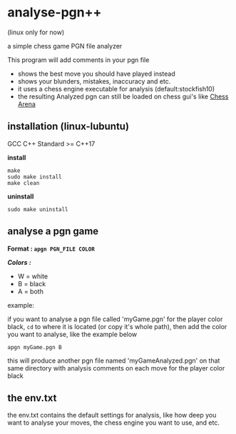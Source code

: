 # analyse-pgn++

(linux only for now)

a simple chess game PGN file analyzer

This program will add comments in your pgn file

- shows the best move you should have played instead
- shows your blunders, mistakes, inaccuracy and etc.
- it uses a chess engine executable for analysis (default:stockfish10)
- the resulting Analyzed pgn can still be loaded on chess gui's like [Chess Arena](http://www.playwitharena.de/)

## installation (linux-lubuntu)

GCC C++ Standard >= C++17

**install**

```
make
sudo make install
make clean
```

**uninstall**
```
sudo make uninstall
```

## analyse a pgn game

**Format : ```apgn PGN_FILE COLOR```**

***Colors :***
- W = white
- B = black
- A = both

example:

if you want to analyse a pgn file called 'myGame.pgn' for the player color black, ```cd``` to where it is located (or copy it's whole path), then add the color you want to analyse, like the example below

```shell
apgn myGame.pgn B
```

this will produce another pgn file named 'myGameAnalyzed.pgn' on that same directory with analysis comments on each move for the player color black

## the env.txt

the env.txt contains the default settings for analysis, like how deep you want to analyse your moves, the chess engine you want to use, and etc.
